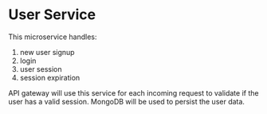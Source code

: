 # User Service
This microservice handles:
1. new user signup
2. login
3. user session 
4. session expiration

API gateway will use this service for each incoming request to validate if the user has a valid session.
MongoDB will be used to persist the user data.